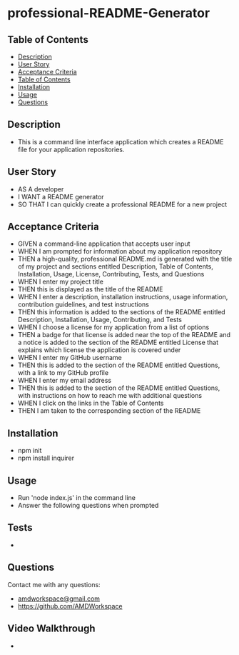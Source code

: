 # professional-README-Generator

## Table of Contents
* [Description](#description)
* [User Story](#userstory)
* [Acceptance Criteria](#acceptancecriteria)
* [Table of Contents](#tableofcontents)
* [Installation](#installation)
* [Usage](#usage)
* [Questions](#questions)

## Description
- This is a command line interface application which creates a README file for your application repositories.

## User Story
- AS A developer
- I WANT a README generator
- SO THAT I can quickly create a professional README for a new project

## Acceptance Criteria
- GIVEN a command-line application that accepts user input
- WHEN I am prompted for information about my application repository
- THEN a high-quality, professional README.md is generated with the title of my project and sections entitled Description, Table of Contents, Installation, Usage, License, Contributing, Tests, and Questions
- WHEN I enter my project title
- THEN this is displayed as the title of the README
- WHEN I enter a description, installation instructions, usage information, contribution guidelines, and test instructions
- THEN this information is added to the sections of the README entitled Description, Installation, Usage, Contributing, and Tests
- WHEN I choose a license for my application from a list of options
- THEN a badge for that license is added near the top of the README and a notice is added to the section of the README entitled License that explains which license the application is covered under
- WHEN I enter my GitHub username
- THEN this is added to the section of the README entitled Questions, with a link to my GitHub profile
- WHEN I enter my email address
- THEN this is added to the section of the README entitled Questions, with instructions on how to reach me with additional questions
- WHEN I click on the links in the Table of Contents
- THEN I am taken to the corresponding section of the README

## Installation
- npm init
- npm install inquirer

## Usage
- Run 'node index.js' in the command line
- Answer the following questions when prompted

## Tests
-

## Questions
Contact me with any questions:
- amdworkspace@gmail.com
- https://github.com/AMDWorkspace

## Video Walkthrough
-
